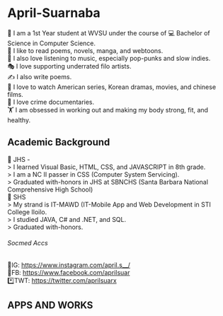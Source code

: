 # April-Suarnaba
🏫 I am a 1st Year student at WVSU under the course of 💻 Bachelor of Science in Computer Science. <br />
📖 I like to read poems, novels, manga, and webtoons. <br />
🎵 I also love listening to music, especially pop-punks and slow indies. <br />
🎭 I love supporting underrated filo artists.  <br />
✍️ I also write poems. <br />
🎥 I love to watch American series, Korean dramas, movies, and chinese films. <br />
🔫 I love crime documentaries. <br />
🏋️ I am obsessed in working out and making my body strong, fit, and healthy.  <br />

## Academic Background <br />
📔 JHS -  <br />
    > I learned Visual Basic, HTML, CSS, and JAVASCRIPT in 8th grade. <br />
    > I am a NC II passer in CSS (Computer System Servicing). <br />
    > Graduated with-honors in JHS at SBNCHS (Santa Barbara National Comprehensive High School) <br />
📓 SHS <br />
    > My strand is IT-MAWD (IT-Mobile App and Web Development in STI College Iloilo. <br />
    > I studied JAVA, C#  and .NET, and SQL. <br />
    > Graduated with-honors. <br />
    
###### Socmed Accs <br />
 🌸IG: https://www.instagram.com/april.s__/ <br />
 🧑FB: https://www.facebook.com/aprilsuar <br />
 *️⃣TWT: https://twitter.com/aprilsuarx  <br />
 
 ## APPS AND WORKS
 
